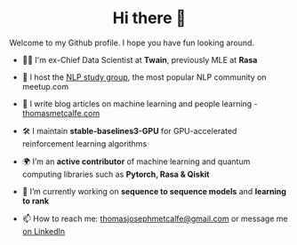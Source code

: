 <h1 align="center">Hi there 👋</h1>

Welcome to my Github profile.  I hope you have fun looking around.

- 🧑‍💻 I'm ex-Chief Data Scientist at **Twain**, previously MLE at **Rasa**

- 💬 I host the [NLP study group](https://www.meetup.com/advanced-natural-language-processing-nlp-study-group/), the most popular NLP community on meetup.com

- 📝 I write blog articles on machine learning and people learning - [thomasmetcalfe.com](http://www.thomasmetcalfe.com)

- 🛠 I maintain **stable-baselines3-GPU** for GPU-accelerated reinforcement learning algorithms

- 🌍 I’m an **active contributor** of machine learning and quantum computing libraries such as **Pytorch, Rasa & Qiskit**

- 🔭 I’m currently working on **sequence to sequence models** and **learning to rank**

- 📫 How to reach me: thomasjosephmetcalfe@gmail.com or message me [on LinkedIn](https://www.linkedin.com/feed/)
